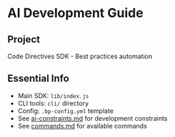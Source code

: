 # AI Development Guide

## Project
Code Directives SDK - Best practices automation

## Essential Info
- Main SDK: `lib/index.js`
- CLI tools: `cli/` directory  
- Config: `.bp-config.yml` template
- See [ai-constraints.md](ai-constraints.md) for development constraints
- See [commands.md](commands.md) for available commands